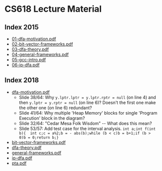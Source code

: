 CS618 Lecture Material
====================

Index 2015
----------
* [01-dfa-motivation.pdf](2015/01-dfa-motivation.pdf)
* [02-bit-vector-frameworks.pdf](2015/02-bit-vector-frameworks.pdf)
* [03-dfa-theory.pdf](2015/03-dfa-theory.pdf)
* [04-general-frameworks.pdf](2015/04-general-frameworks.pdf)
* [05-gcc-intro.pdf](2015/05-gcc-intro.pdf)
* [06-ip-dfa.pdf](2015/06-ip-dfa.pdf)


Index 2018
-------------
* [dfa-motivation.pdf](2018/dfa-motivation.pdf)
   * Slide 38/64: Why `y.lptr.lptr = y.lptr.rptr = null` (on line 4) and then 
     `y.lptr = y.rptr = null` (on line 6)?
     Doesn't the first one make the other one (on line 6) redundant?
   * Slide 41/64: Why multiple 'Heap Memory' blocks for single 'Program Execution' block
     in the diagram?
   * Slide 32/64: "Cedar Mesa Folk Wisdom" -- What does this mean?
   * Slide 53/57: Add test case for the interval analysis.
     `int a;int f(int b){  int c;c = a%2;b = - abs(b);while (b < c)b = b+1;if (b > 0)b = 0;return b;}`
* [bit-vector-frameworks.pdf](2018/bit-vector-frameworks.pdf)
* [dfa-theory.pdf](2018/dfa-theory.pdf)
* [general-frameworks.pdf](2018/general-frameworks.pdf)
* [ip-dfa.pdf](2018/ip-dfa.pdf)
* [pta.pdf](2018/pta.pdf)



